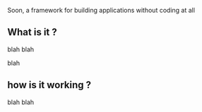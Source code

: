 Soon, a framework for building applications
without coding at all

## What is it ?
blah blah

blah

## how is it working ?

blah blah
